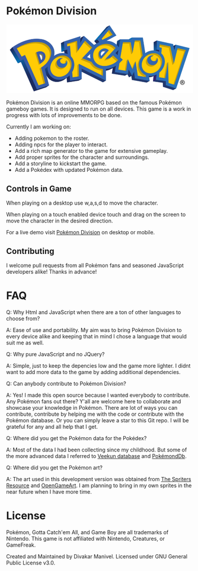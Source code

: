 # Pokémon Division

![Pokémon logo](/images/pokemonlogohd.png "Pokémon logo")

Pokémon Division is an online MMORPG based on the famous Pokémon gameboy games. It is designed to run on all devices.
This game is a work in progress with lots of improvements to be done.

Currently I am working on:
* Adding pokemon to the roster.
* Adding npcs for the player to interact.
* Add a rich map generator to the game for extensive gameplay.
* Add proper sprites for the character and surroundings.
* Add a storyline to kickstart the game.
* Add a Pokédex with updated Pokémon data.

## Controls in Game

When playing on a desktop use w,a,s,d to move the character.

When playing on a touch enabled device touch and drag on the screen to move the character in the desired direction.

For a live demo visit [Pokémon Division](https://divakarmanivel.github.io/pokemondivision/) on desktop or mobile.

## Contributing

I welcome pull requests from all Pokémon fans and seasoned JavaScript developers alike! Thanks in advance!

# FAQ

Q: Why Html and JavaScript when there are a ton of other languages to choose from?

A: Ease of use and portability. My aim was to bring Pokémon Division to every device alike and keeping that in mind I chose a language that would suit me as well.

Q: Why pure JavaScript and no JQuery?

A: Simple, just to keep the depencies low and the game more lighter. I didnt want to add more data to the game by adding additional dependencies.

Q: Can anybody contribute to Pokémon Division?

A: Yes! I made this open source because I wanted everybody to contribute. Any Pokémon fans out there? Y'all are welcome here to collaborate and showcase your knowledge in Pokémon. There are lot of ways you can contribute, contribute by helping me with the code or contribute with the Pokémon database. Or you can simply leave a star to this Git repo. I will be grateful for any and all help that I get.

Q: Where did you get the Pokémon data for the Pokédex?

A: Most of the data I had been collecting since my childhood. But some of the more advanced data I referred to [Veekun database](https://veekun.com/) and [PokémondDb](https://pokemondb.net/).

Q: Where did you get the Pokémon art?

A: The art used in this development version was obtained from [The Spriters Resource](https://www.spriters-resource.com/) and [OpenGameArt](https://opengameart.org/). I am planning to bring in my own sprites in the near future when I have more time.

# License

Pokémon, Gotta Catch'em All, and Game Boy are all trademarks of Nintendo.
This game is not affiliated with Nintendo, Creatures, or GameFreak. 

Created and Maintained by Divakar Manivel. Licensed under GNU General Public License v3.0.
